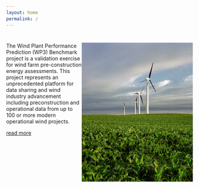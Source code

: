 ```yaml
---
layout: home
permalink: /
---
```


<h1></h1>

<div style="float: right;"><img src="/assets/images/wind_corn.jpg" width="300"></div>
The Wind Plant Performance Prediction (WP3) Benchmark project is a validation exercise for wind farm pre-construction energy assessments. This project represents an unprecedented platform for data sharing and wind industry advancement including preconstruction and operational data from up to 100 or more modern operational wind projects.

<a href="{{ site.baseurl }}/about">read more</a>
